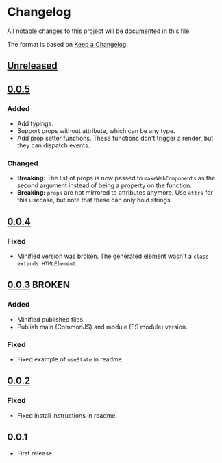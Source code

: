 # Changelog

All notable changes to this project will be documented in this file.

The format is based on [Keep a Changelog](https://keepachangelog.com/en/1.0.0/).

## [Unreleased]

## [0.0.5]

### Added

-   Add typings.
-   Support props without attribute, which can be any type.
-   Add prop setter functions. These functions don't trigger a render, but they can dispatch events.

### Changed

-   **Breaking:** The list of props is now passed to `makeWebComponents` as the second argument instead of being a property on the function.
-   **Breaking:** `props` are not mirrored to attributes anymore. Use `attrs` for this usecase, but note that these can only hold strings.

## [0.0.4]

### Fixed

-   Minified version was broken. The generated element wasn't a `class extends HTMLElement`.

## [0.0.3] BROKEN

### Added

-   Minified published files.
-   Publish main (CommonJS) and module (ES module) version.

### Fixed

-   Fixed example of `useState` in readme.

## [0.0.2]

### Fixed

-   Fixed install instructions in readme.

## 0.0.1

-   First release.

[unreleased]: https://github.com/frigus02/kyml/compare/v0.0.5...HEAD
[0.0.5]: https://github.com/frigus02/kyml/compare/v0.0.4...v0.0.5
[0.0.4]: https://github.com/frigus02/kyml/compare/v0.0.3...v0.0.4
[0.0.3]: https://github.com/frigus02/kyml/compare/v0.0.2...v0.0.3
[0.0.2]: https://github.com/frigus02/kyml/compare/v0.0.1...v0.0.2
